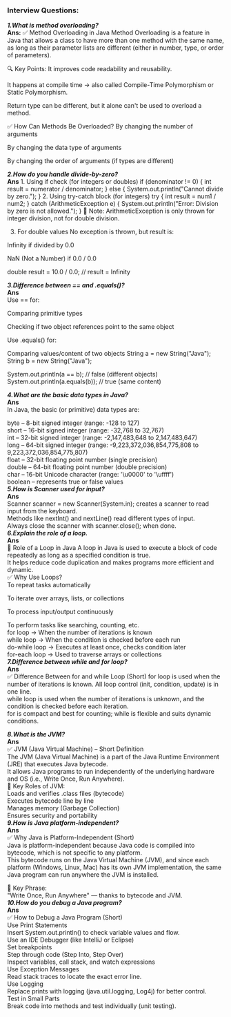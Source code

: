 ### Interview Questions:

***1.What is method overloading?***  
**Ans:**  ✅ Method Overloading in Java
Method Overloading is a feature in Java that allows a class to have more than one method with the same name, as long as their parameter lists are different (either in number, type, or order of parameters).

🔍 Key Points:
It improves code readability and reusability.

It happens at compile time → also called Compile-Time Polymorphism or Static Polymorphism.

Return type can be different, but it alone can't be used to overload a method.

✅ How Can Methods Be Overloaded?
By changing the number of arguments

By changing the data type of arguments

By changing the order of arguments (if types are different)

***2.How do you handle divide-by-zero?***  
**Ans**  1. Using if check (for integers or doubles)
if (denominator != 0) {
    int result = numerator / denominator;
} else {
    System.out.println("Cannot divide by zero.");
}
2. Using try-catch block (for integers)
try {
    int result = num1 / num2;
} catch (ArithmeticException e) {
    System.out.println("Error: Division by zero is not allowed.");
}
📝 Note: ArithmeticException is only thrown for integer division, not for double division.

3. For double values
No exception is thrown, but result is:

Infinity if divided by 0.0

NaN (Not a Number) if 0.0 / 0.0

double result = 10.0 / 0.0;   // result = Infinity


***3.Difference between == and .equals()?***  
**Ans**  
Use == for:

Comparing primitive types

Checking if two object references point to the same object  

Use .equals() for:  

Comparing values/content of two objects
String a = new String("Java");
String b = new String("Java");

System.out.println(a == b);        // false (different objects)
System.out.println(a.equals(b));   // true  (same content)

***4.What are the basic data types in Java?***  
**Ans**   
In Java, the basic (or primitive) data types are:

byte – 8-bit signed integer (range: -128 to 127)  
short – 16-bit signed integer (range: -32,768 to 32,767)  
int – 32-bit signed integer (range: -2,147,483,648 to 2,147,483,647)  
long – 64-bit signed integer (range: -9,223,372,036,854,775,808 to 9,223,372,036,854,775,807)  
float – 32-bit floating point number (single precision)  
double – 64-bit floating point number (double precision)  
char – 16-bit Unicode character (range: '\u0000' to '\uffff')  
boolean – represents true or false values  
***5.How is Scanner used for input?***  
**Ans**  
Scanner scanner = new Scanner(System.in); creates a scanner to read input from the keyboard.  
Methods like nextInt() and nextLine() read different types of input.  
Always close the scanner with scanner.close(); when done.  
***6.Explain the role of a loop.***  
**Ans**  
🔁 Role of a Loop in Java
A loop in Java is used to execute a block of code repeatedly as long as a specified condition is true.  
It helps reduce code duplication and makes programs more efficient and dynamic.  
✅ Why Use Loops?  
To repeat tasks automatically  

To iterate over arrays, lists, or collections  

To process input/output continuously  

To perform tasks like searching, counting, etc.  
for loop -> When the number of iterations is known  
while loop	-> When the condition is checked before each run  
do-while loop	-> Executes at least once, checks condition later  
for-each loop	-> Used to traverse arrays or collections  
***7.Difference between while and for loop?***  
**Ans**  
✅ Difference Between for and while Loop (Short)
for loop is used when the number of iterations is known. All loop control (init, condition, update) is in one line.  
while loop is used when the number of iterations is unknown, and the condition is checked before each iteration.  
for is compact and best for counting; while is flexible and suits dynamic conditions.  


***8.What is the JVM?***  
**Ans**  
✅ JVM (Java Virtual Machine) – Short Definition  
The JVM (Java Virtual Machine) is a part of the Java Runtime Environment (JRE) that executes Java bytecode.  
It allows Java programs to run independently of the underlying hardware and OS (i.e., Write Once, Run Anywhere).  
🔧 Key Roles of JVM:  
Loads and verifies .class files (bytecode)  
Executes bytecode line by line  
Manages memory (Garbage Collection)  
Ensures security and portability  
***9.How is Java platform-independent?***  
**Ans**  
✅ Why Java is Platform-Independent (Short)  
Java is platform-independent because Java code is compiled into bytecode, which is not specific to any platform.  
This bytecode runs on the Java Virtual Machine (JVM), and since each platform (Windows, Linux, Mac) has its own JVM implementation, the same Java program can run anywhere the JVM is installed.  

🧠 Key Phrase:  
"Write Once, Run Anywhere" — thanks to bytecode and JVM.  
***10.How do you debug a Java program?***  
**Ans**  
✅ How to Debug a Java Program (Short)  
Use Print Statements  
Insert System.out.println() to check variable values and flow.  
Use an IDE Debugger (like IntelliJ or Eclipse)  
Set breakpoints  
Step through code (Step Into, Step Over)  
Inspect variables, call stack, and watch expressions  
Use Exception Messages  
Read stack traces to locate the exact error line.  
Use Logging  
Replace prints with logging (java.util.logging, Log4j) for better control.  
Test in Small Parts  
Break code into methods and test individually (unit testing).  
